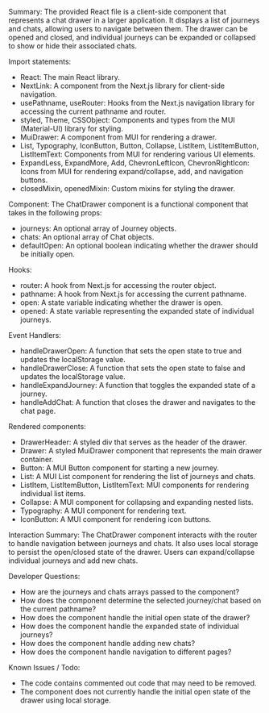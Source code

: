 Summary:
The provided React file is a client-side component that represents a chat drawer in a larger application. It displays a list of journeys and chats, allowing users to navigate between them. The drawer can be opened and closed, and individual journeys can be expanded or collapsed to show or hide their associated chats.

Import statements:
- React: The main React library.
- NextLink: A component from the Next.js library for client-side navigation.
- usePathname, useRouter: Hooks from the Next.js navigation library for accessing the current pathname and router.
- styled, Theme, CSSObject: Components and types from the MUI (Material-UI) library for styling.
- MuiDrawer: A component from MUI for rendering a drawer.
- List, Typography, IconButton, Button, Collapse, ListItem, ListItemButton, ListItemText: Components from MUI for rendering various UI elements.
- ExpandLess, ExpandMore, Add, ChevronLeftIcon, ChevronRightIcon: Icons from MUI for rendering expand/collapse, add, and navigation buttons.
- closedMixin, openedMixin: Custom mixins for styling the drawer.

Component:
The ChatDrawer component is a functional component that takes in the following props:
- journeys: An optional array of Journey objects.
- chats: An optional array of Chat objects.
- defaultOpen: An optional boolean indicating whether the drawer should be initially open.

Hooks:
- router: A hook from Next.js for accessing the router object.
- pathname: A hook from Next.js for accessing the current pathname.
- open: A state variable indicating whether the drawer is open.
- opened: A state variable representing the expanded state of individual journeys.

Event Handlers:
- handleDrawerOpen: A function that sets the open state to true and updates the localStorage value.
- handleDrawerClose: A function that sets the open state to false and updates the localStorage value.
- handleExpandJourney: A function that toggles the expanded state of a journey.
- handleAddChat: A function that closes the drawer and navigates to the chat page.

Rendered components:
- DrawerHeader: A styled div that serves as the header of the drawer.
- Drawer: A styled MuiDrawer component that represents the main drawer container.
- Button: A MUI Button component for starting a new journey.
- List: A MUI List component for rendering the list of journeys and chats.
- ListItem, ListItemButton, ListItemText: MUI components for rendering individual list items.
- Collapse: A MUI component for collapsing and expanding nested lists.
- Typography: A MUI component for rendering text.
- IconButton: A MUI component for rendering icon buttons.

Interaction Summary:
The ChatDrawer component interacts with the router to handle navigation between journeys and chats. It also uses local storage to persist the open/closed state of the drawer. Users can expand/collapse individual journeys and add new chats.

Developer Questions:
- How are the journeys and chats arrays passed to the component?
- How does the component determine the selected journey/chat based on the current pathname?
- How does the component handle the initial open state of the drawer?
- How does the component handle the expanded state of individual journeys?
- How does the component handle adding new chats?
- How does the component handle navigation to different pages?

Known Issues / Todo:
- The code contains commented out code that may need to be removed.
- The component does not currently handle the initial open state of the drawer using local storage.